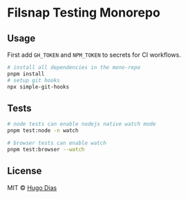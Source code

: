 # Filsnap Testing Monorepo

## Usage

First add `GH_TOKEN` and `NPM_TOKEN` to secrets for CI workflows.

```bash
# install all dependencies in the mono-repo
pnpm install
# setup git hooks
npx simple-git-hooks
```

## Tests

```bash
# node tests can enable nodejs native watch mode
pnpm test:node -n watch

# browser tests can enable watch
pnpm test:browser --watch
```

## License

MIT © [Hugo Dias](http://hugodias.me)
